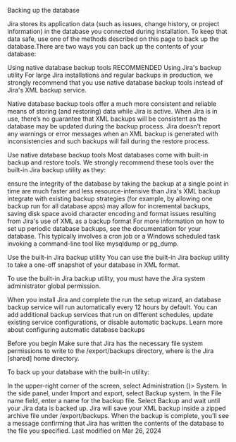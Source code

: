 Backing up the database


Jira stores its application data (such as issues, change history, or project information) in the database you connected during installation. To keep that data safe, use one of the methods described on this page to back up the database.There are two ways you can back up the contents of your database: 

Using native database backup tools RECOMMENDED
Using Jira's backup utility
For large Jira installations and regular backups in production, we strongly recommend that you use native database backup tools instead of Jira's XML backup service.

Native database backup tools offer a much more consistent and reliable means of storing (and restoring) data while Jira is active. When Jira is in use, there’s no guarantee that XML backups will be consistent as the database may be updated during the backup process. Jira doesn't report any warnings or error messages when an XML backup is generated with inconsistencies and such backups will fail during the restore process.

Use native database backup tools
Most databases come with built-in backup and restore tools. We strongly recommend these tools over the built-in Jira backup utility as they:

ensure the integrity of the database by taking the backup at a single point in time
are much faster and less resource-intensive than Jira's XML backup
integrate with existing backup strategies (for example, by allowing one backup run for all database apps)
may allow for incremental backups, saving disk space
avoid character encoding and format issues resulting from Jira's use of XML as a backup format
For more information on how to set up periodic database backups, see the documentation for your database. This typically involves a cron job or a Windows scheduled task invoking a command-line tool like mysqldump or pg_dump.

Use the built-in Jira backup utility
You can use the built-in Jira backup utility to take a one-off snapshot of your database in XML format.

To use the built-in Jira backup utility, you must have the Jira system administrator global permission.

When you install Jira and complete the run the setup wizard, an database backup service will run automatically every 12 hours by default. You can add additional backup services that run on different schedules, update existing service configurations, or disable automatic backups. Learn more about configuring automatic database backups

Before you begin
Make sure that Jira has the necessary file system permissions to write to the <jira-home>/export/backups directory, where <jira-home> is the Jira [shared] home directory.

To back up your database with the built-in utility:

In the upper-right corner of the screen, select Administration ()> System. 
In the side panel, under Import and export, select Backup system.
In the File name field, enter a name for the backup file.
Select Backup and wait until your Jira data is backed up. Jira will save your XML backup inside a zipped archive file under <jira-home>/export/backups.
When the backup is complete, you’ll see a message confirming that Jira has written the contents of the database to the file you specified.
Last modified on Mar 26, 2024